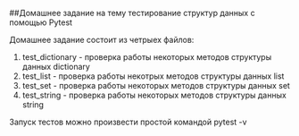##Домашнее задание на тему тестирование структур данных с помощью Pytest

Домашнее задание состоит из четрыех файлов:

1) test_dictionary - проверка работы некоторых методов структуры данных dictionary
2) test_list - проверка работы некотрых методов структуры данных list
3) test_set - проверка работы некоторых методов структуры данных set
4) test_string - проверка работы некоторых методов структуры данных string

Запуск тестов можно произвести простой командой pytest -v